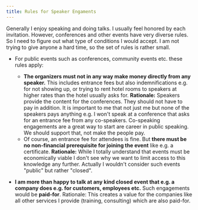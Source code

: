 ```yaml
---
title: Rules for Speaker Engaments
---
```


Generally I enjoy speaking and doing talks. I usually feel honored by
each invitation. However, conferences and other events have very
diverse rules. So I need to figure out what type of conditions I would
accept. I am not trying to give anyone a hard time, so the set of
rules is rather small.

- For public events such as conferences, community events etc. these
  rules apply:
  - **The organizers must not in any way make money directly from any
    speaker.** This includes entrance fees but also indemnifications
    e.g. for not showing up, or trying to rent hotel rooms to speakers
    at higher rates than the hotel usually asks for. **Rationale:**
    Speakers provide the content for the conferences. They should not
    have to pay in addition. It is important to me that not just me
    but none of the speakers pays anything e.g. I won't speak at a
    conference that asks for an entrance fee from any
    co-speakers. Co-speaking engagements are a great way to start are
    career in public speaking. We should support that, not make the
    people pay.
  - Of course, an entrance fee for attendees is fine. But **there must
    be no non-financial prerequisite for joining the event** like e.g. a
    certificate. **Rationale:** While I totally understand that events
    must be economically viable I don't see why we want to limit
    access to this knowledge any further. Actually I wouldn't consider
    such events "public" but rather "closed".
	
- **I am more than happy to talk at any kind closed event that e.g. a
  company does e.g. for customers, employees etc.** Such engagements
  would be **paid-for**. Rationale: This creates a value for the companies
  like all other services I provide (training, consulting) which are
  also paid-for.
  
